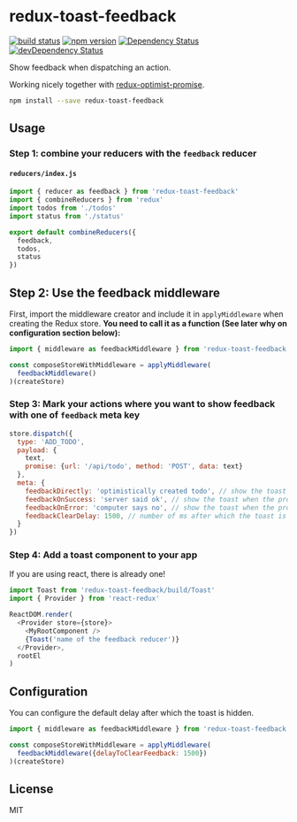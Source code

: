 redux-toast-feedback
=============

[![build status](https://img.shields.io/travis/mathieudutour/redux-toast-feedback/master.svg?style=flat-square)](https://travis-ci.org/mathieudutour/redux-toast-feedback)
[![npm version](https://img.shields.io/npm/v/redux-toast-feedback.svg?style=flat-square)](https://www.npmjs.com/package/redux-toast-feedback)
[![Dependency Status](https://david-dm.org/mathieudutour/redux-toast-feedback.svg)](https://david-dm.org/mathieudutour/redux-toast-feedback)
[![devDependency Status](https://david-dm.org/mathieudutour/redux-toast-feedback/dev-status.svg)](https://david-dm.org/mathieudutour/redux-toast-feedback#info=devDependencies)

Show feedback when dispatching an action.

Working nicely together with [redux-optimist-promise](https://github.com/mathieudutour/redux-optimist-promise).

```bash
npm install --save redux-toast-feedback
```

## Usage

### Step 1: combine your reducers with the `feedback` reducer

#### `reducers/index.js`

```js
import { reducer as feedback } from 'redux-toast-feedback'
import { combineReducers } from 'redux'
import todos from './todos'
import status from './status'

export default combineReducers({
  feedback,
  todos,
  status
})
```

## Step 2: Use the feedback middleware

First, import the middleware creator and include it in `applyMiddleware` when creating the Redux store. **You need to call it as a function (See later why on configuration section below):**

```js
import { middleware as feedbackMiddleware } from 'redux-toast-feedback'

const composeStoreWithMiddleware = applyMiddleware(
  feedbackMiddleware()
)(createStore)

```

### Step 3: Mark your actions where you want to show feedback with one of `feedback` meta key

```js
store.dispatch({
  type: 'ADD_TODO',
  payload: {
    text,
    promise: {url: '/api/todo', method: 'POST', data: text}
  },
  meta: {
    feedbackDirectly: 'optimistically created todo', // show the toast directly
    feedbackOnSuccess: 'server said ok', // show the toast when the promise resolves
    feedbackOnError: 'computer says no', // show the toast when the promise rejects
    feedbackClearDelay: 1500, // number of ms after which the toast is hidden
  }
})
```

### Step 4: Add a toast component to your app

If you are using react, there is already one!

```js
import Toast from 'redux-toast-feedback/build/Toast'
import { Provider } from 'react-redux'

ReactDOM.render(
  <Provider store={store}>
    <MyRootComponent />
    {Toast('name of the feedback reducer')}
  </Provider>,
  rootEl
)
```

## Configuration

You can configure the default delay after which the toast is hidden.

```js
import { middleware as feedbackMiddleware } from 'redux-toast-feedback'

const composeStoreWithMiddleware = applyMiddleware(
  feedbackMiddleware({delayToClearFeedback: 1500})
)(createStore)

```

## License

  MIT
